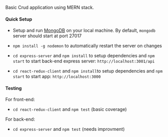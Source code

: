 Basic Crud application using MERN stack. 

#### Quick Setup

* Setup and run [MongoDB](https://docs.mongodb.com/manual/administration/install-community/) on your local machine. By default, `mongodb` server should start at port 27017

* `npm install -g nodemon` to automatically restart the server on changes

* `cd express-server` and `npm install` to setup dependencies and `npm start` to start back-end express server: `http://localhost:3001/api`

* `cd react-redux-client` and `npm install`to setup dependencies and `npm start` to start app: `http://localhost:3000`

#### Testing

For front-end:
* `cd react-redux-client` and `npm test` (basic coverage) 

For back-end:
* `cd express-server` and `npm test` (needs improvment) 
